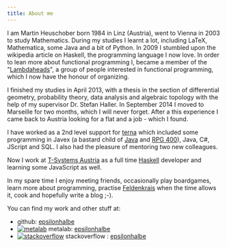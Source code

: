 ```yaml
---
title: About me
---
```


I am Martin Heuschober born 1984 in Linz (Austria), went to Vienna in 2003 to
study Mathematics. During my studies I learnt a lot, including LaTeX, Mathematica,
some Java and a bit of Python. In 2009 I stumbled upon the wikipedia article on
Haskell, the programming language I now love. In order to lean more about
functional programming I, became a member of the
"[Lambdaheads](https://metalab.at/wiki/Lambdaheads)", a group of people
interested in functional programming, which I now have the honour of organizing.

I finished my studies in April 2013, with a thesis in the section of differential
geometry, probability theory, data analysis and algebraic topology with the help
of my supervisor Dr. Stefan Haller. In September 2014 I moved to Marseille for
two months, which I will never forget. After a this experience I came back to
Austria looking for a flat and a job - which I found.

I have worked as a 2nd level support for [terna](http://www.terna.com) which
included some programming in Javex (a bastard child of [Java][1] and [RPG 400][2]),
Java, C#, JScript and SQL. I also had the pleasure of mentoring two new
colleagues.

Now I work at [T-Systems Austria][4] as a full time [Haskell][3] developer and
learning some JavaScript as well.

In my spare time I enjoy meeting friends, occasionally play boardgames, learn
more about programming, practise [Feldenkrais][5] when the time allows it, cook and
hopefully write a blog ;-).

You can find my work and other stuff at:

- <a href="https://github.com" class="fa fa-github"></a>
  github: [epsilonhalbe](https://github.com/epsilonhalbe)
- [![metalab](./files/metalab.ico)](https://metalab.at)
  metalab:  [epsilonhalbe](https://metalab.at/wiki/Benutzer:Epsilon.halbe)
- [![stackoverflow](./files/stackoverflow.ico)](https://stackoverflow.com)
  stackoverflow : [epsilonhalbe](http://stackoverflow.com/users/630160/epsilonhalbe)

[1]: http://www.99-bottles-of-beer.net/language-java-1162.html
[2]: http://www.99-bottles-of-beer.net/language-rpg-400-497.html
[3]: http://www.haskell.org
[4]: http://www.t-systems.at/
[5]: http://www.feldenkraisvienna.at/
